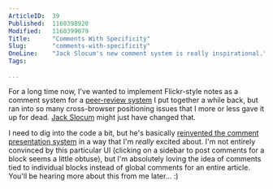 ```yaml
---
ArticleID:  39
Published:  1160398920
Modified:   1160399079
Title:      "Comments With Specificity"
Slug:       "comments-with-specificity"
OneLine:    "Jack Slocum's new comment system is really inspirational."
Tags:       

...
```

For a long time now, I've wanted to implement Flickr-style notes as a comment system for a [peer-review system][case_exchange] I put together a while back, but ran into so many cross-browser positioning issues that I more or less gave it up for dead.  [Jack Slocum][jack] might just have changed that.

I need to dig into the code a bit, but he's basically [reinvented the comment presentation system][reinvention] in a way that I'm _really_ excited about.  I'm not entirely convinced by this particular UI (clicking on a sidebar to post comments for a block seems a little obtuse), but I'm absolutely loving the idea of comments tied to individual blocks instead of global comments for an entire article.  You'll be hearing more about this from me later...  :)

[case_exchange]: http://lddebate.org/exchange/ "LD Debate: Case Exchange"
[jack]: http://www.jackslocum.com/ "Jack Slocum"
[reinvention]: http://www.jackslocum.com/yui/2006/10/09/my-wordpress-comments-system-built-with-yahoo-ui-and-yahooext/ "Jack Slocum: WordPress Comments System built with Yahoo! UI"